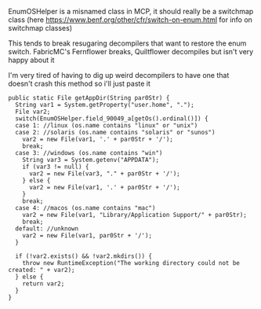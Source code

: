 EnumOSHelper is a misnamed class in MCP, it should really be a switchmap class (here https://www.benf.org/other/cfr/switch-on-enum.html for info on switchmap classes)

This tends to break resugaring decompilers that want to restore the enum switch. FabricMC's Fernflower breaks, Quiltflower decompiles but isn't very happy about it

I'm very tired of having to dig up weird decompilers to have one that doesn't crash this method so i'll just paste it

    public static File getAppDir(String par0Str) {
      String var1 = System.getProperty("user.home", ".");
      File var2;
      switch(EnumOSHelper.field_90049_a[getOs().ordinal()]) {
      case 1: //linux (os.name contains "linux" or "unix")
      case 2: //solaris (os.name contains "solaris" or "sunos")
        var2 = new File(var1, '.' + par0Str + '/');
        break;
      case 3: //windows (os.name contains "win")
        String var3 = System.getenv("APPDATA");
        if (var3 != null) {
          var2 = new File(var3, "." + par0Str + '/');
        } else {
          var2 = new File(var1, '.' + par0Str + '/');
        }
        break;
      case 4: //macos (os.name contains "mac")
        var2 = new File(var1, "Library/Application Support/" + par0Str);
        break;
      default: //unknown
        var2 = new File(var1, par0Str + '/');
      }
  
      if (!var2.exists() && !var2.mkdirs()) {
        throw new RuntimeException("The working directory could not be created: " + var2);
      } else {
        return var2;
      }
    }